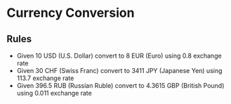 # Currency Conversion

## Rules

- Given 10 USD (U.S. Dollar) convert to 8 EUR (Euro) using 0.8 exchange rate
- Given 30 CHF (Swiss Franc) convert to 3411 JPY (Japanese Yen) using 113.7 exchange rate
- Given 396.5 RUB (Russian Ruble) convert to 4.3615 GBP (British Pound) using 0.011 exchange rate